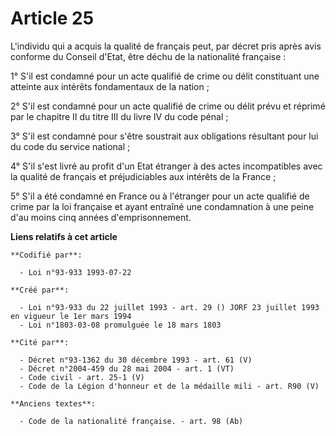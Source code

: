 # Article 25

L'individu qui a acquis la qualité de français peut, par décret pris après avis conforme du Conseil d'Etat, être déchu de la
nationalité française :

1° S'il est condamné pour un acte qualifié de crime ou délit constituant une atteinte aux intérêts fondamentaux de la
nation ;

2° S'il est condamné pour un acte qualifié de crime ou délit prévu et réprimé par le chapitre II du titre III du livre IV du
code pénal ;

3° S'il est condamné pour s'être soustrait aux obligations résultant pour lui du code du service national ;

4° S'il s'est livré au profit d'un Etat étranger à des actes incompatibles avec la qualité de français et préjudiciables aux
intérêts de la France ;

5° S'il a été condamné en France ou à l'étranger pour un acte qualifié de crime par la loi française et ayant entraîné une
condamnation à une peine d'au moins cinq années d'emprisonnement.

**Liens relatifs à cet article**

	**Codifié par**:

	  - Loi n°93-933 1993-07-22

	**Créé par**:

	  - Loi n°93-933 du 22 juillet 1993 - art. 29 () JORF 23 juillet 1993 en vigueur le 1er mars 1994
	  - Loi n°1803-03-08 promulguée le 18 mars 1803

	**Cité par**:

	  - Décret n°93-1362 du 30 décembre 1993 - art. 61 (V)
	  - Décret n°2004-459 du 28 mai 2004 - art. 1 (VT)
	  - Code civil - art. 25-1 (V)
	  - Code de la Légion d'honneur et de la médaille mili - art. R90 (V)

	**Anciens textes**:

	  - Code de la nationalité française. - art. 98 (Ab)

